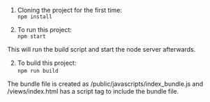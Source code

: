 1. Cloning the project for the first time:  
`npm install`  

1. To run this project:  
`npm start`

This will run the build script and start the node server afterwards.  

2. To build this project:  
`npm run build`

The bundle file is created as /public/javascripts/index_bundle.js and /views/index.html has a script tag to include the bundle file.
